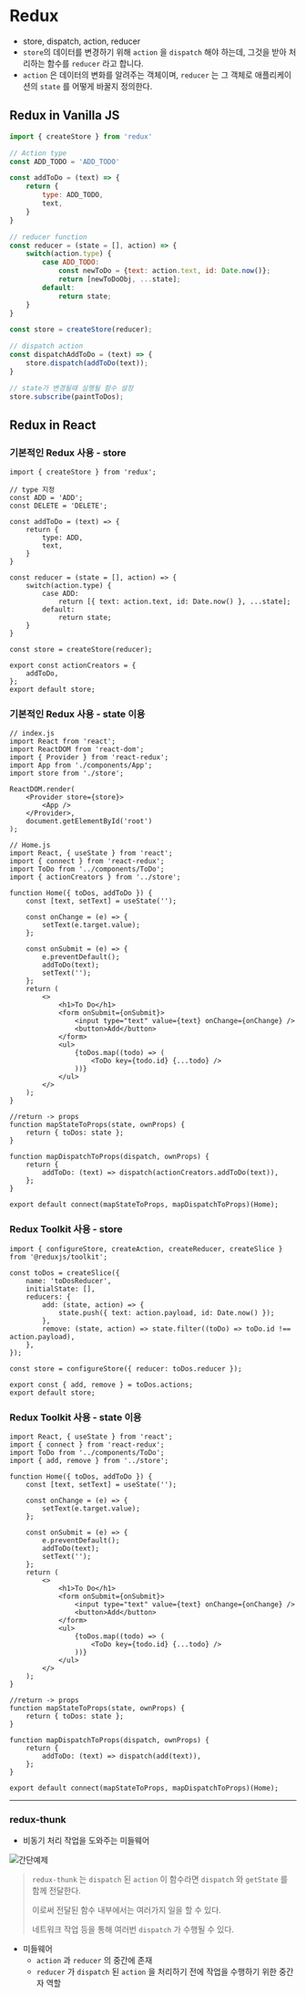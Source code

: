 # Redux

- store, dispatch, action, reducer
- `store`의 데이터를 변경하기 위해 `action` 을 `dispatch` 해야 하는데, 그것을 받아 처리하는 함수를 `reducer` 라고 합니다.
- `action` 은 데이터의 변화를 알려주는 객체이며, `reducer` 는 그 객체로 애플리케이션의 `state` 를 어떻게 바꿀지 정의한다.



## Redux in Vanilla JS

```js
import { createStore } from 'redux'

// Action type
const ADD_TODO = 'ADD_TODO'

const addToDo = (text) => {
    return {
        type: ADD_TODO,
        text,
    }
}

// reducer function
const reducer = (state = [], action) => {
    switch(action.type) {
        case ADD_TODO:
            const newToDo = {text: action.text, id: Date.now()};
            return [newToDoObj, ...state];
        default:
            return state;
    }
}

const store = createStore(reducer);

// dispatch action
const dispatchAddToDo = (text) => {
    store.dispatch(addToDo(text));
}

// state가 변경될때 실행될 함수 설정
store.subscribe(paintToDos);
```



## Redux in React

### 기본적인 Redux 사용 - store

```react
import { createStore } from 'redux';

// type 지정
const ADD = 'ADD';
const DELETE = 'DELETE';

const addToDo = (text) => {
    return {
        type: ADD,
        text,
    }
}

const reducer = (state = [], action) => {
    switch(action.type) {
        case ADD:
            return [{ text: action.text, id: Date.now() }, ...state];
        default:
            return state;
    }
}

const store = createStore(reducer);

export const actionCreators = {
    addToDo,
};
export default store;
```



### 기본적인 Redux 사용 - state 이용

```react
// index.js
import React from 'react';
import ReactDOM from 'react-dom';
import { Provider } from 'react-redux';
import App from './components/App';
import store from './store';

ReactDOM.render(
    <Provider store={store}>
        <App />
    </Provider>,
    document.getElementById('root')
);
```

```react
// Home.js
import React, { useState } from 'react';
import { connect } from 'react-redux';
import ToDo from '../components/ToDo';
import { actionCreators } from '../store';

function Home({ toDos, addToDo }) {
    const [text, setText] = useState('');

    const onChange = (e) => {
        setText(e.target.value);
    };

    const onSubmit = (e) => {
        e.preventDefault();
        addToDo(text);
        setText('');
    };
    return (
        <>
            <h1>To Do</h1>
            <form onSubmit={onSubmit}>
                <input type="text" value={text} onChange={onChange} />
                <button>Add</button>
            </form>
            <ul>
                {toDos.map((todo) => (
                    <ToDo key={todo.id} {...todo} />
                ))}
            </ul>
        </>
    );
}

//return -> props
function mapStateToProps(state, ownProps) {
    return { toDos: state };
}

function mapDispatchToProps(dispatch, ownProps) {
    return {
        addToDo: (text) => dispatch(actionCreators.addToDo(text)),
    };
}

export default connect(mapStateToProps, mapDispatchToProps)(Home);
```



### Redux Toolkit 사용 - store

```react
import { configureStore, createAction, createReducer, createSlice } from '@reduxjs/toolkit';

const toDos = createSlice({
    name: 'toDosReducer',
    initialState: [],
    reducers: {
        add: (state, action) => {
            state.push({ text: action.payload, id: Date.now() });
        },
        remove: (state, action) => state.filter((toDo) => toDo.id !== action.payload),
    },
});

const store = configureStore({ reducer: toDos.reducer });

export const { add, remove } = toDos.actions;
export default store;
```



### Redux Toolkit 사용 - state 이용

```react
import React, { useState } from 'react';
import { connect } from 'react-redux';
import ToDo from '../components/ToDo';
import { add, remove } from '../store';

function Home({ toDos, addToDo }) {
    const [text, setText] = useState('');

    const onChange = (e) => {
        setText(e.target.value);
    };

    const onSubmit = (e) => {
        e.preventDefault();
        addToDo(text);
        setText('');
    };
    return (
        <>
            <h1>To Do</h1>
            <form onSubmit={onSubmit}>
                <input type="text" value={text} onChange={onChange} />
                <button>Add</button>
            </form>
            <ul>
                {toDos.map((todo) => (
                    <ToDo key={todo.id} {...todo} />
                ))}
            </ul>
        </>
    );
}

//return -> props
function mapStateToProps(state, ownProps) {
    return { toDos: state };
}

function mapDispatchToProps(dispatch, ownProps) {
    return {
        addToDo: (text) => dispatch(add(text)),
    };
}

export default connect(mapStateToProps, mapDispatchToProps)(Home);
```



---

### redux-thunk

- 비동기 처리 작업을 도와주는 미들웨어

![간단예제](https://woowabros.github.io/img/2018-05-19/redux-thunk.png)

> `redux-thunk` 는 `dispatch` 된 `action` 이 함수라면 `dispatch` 와 `getState` 를 함께 전달한다.
>
> 이로써 전달된 함수 내부에서는 여러가지 일을 할 수 있다. 
>
> 네트워크 작업 등을 통해 여러번 `dispatch` 가 수행될 수 있다.



- 미들웨어
  - `action` 과 `reducer` 의 중간에 존재
  - `reducer` 가 `dispatch` 된 `action` 을 처리하기 전에 작업을 수행하기 위한 중간자 역할
